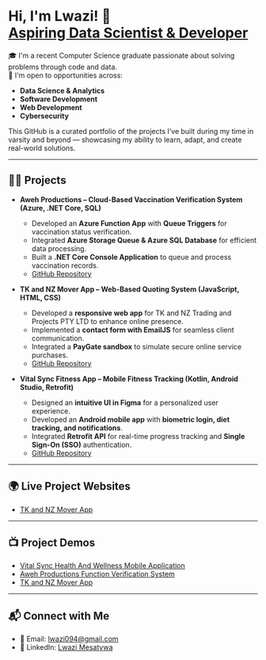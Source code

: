 <h1>Hi, I'm Lwazi! 👋<br/>
<a href="https://www.linkedin.com/in/lwazi-mesatywa-219299286">Aspiring Data Scientist & Developer</a>
</h1>

🎓 I'm a recent Computer Science graduate passionate about solving problems through code and data.  
💼 I'm open to opportunities across:  
- **Data Science & Analytics**  
- **Software Development**  
- **Web Development**  
- **Cybersecurity**  

This GitHub is a curated portfolio of the projects I’ve built during my time in varsity and beyond — showcasing my ability to learn, adapt, and create real-world solutions.

---

<h2>👨‍💻 Projects</h2>

- <b>Aweh Productions – Cloud-Based Vaccination Verification System (Azure, .NET Core, SQL)</b>  
  - Developed an **Azure Function App** with **Queue Triggers** for vaccination status verification.  
  - Integrated **Azure Storage Queue & Azure SQL Database** for efficient data processing.  
  - Built a **.NET Core Console Application** to queue and process vaccination records.  
  - [GitHub Repository](your-repo-link-here)  

- <b>TK and NZ Mover App – Web-Based Quoting System (JavaScript, HTML, CSS)</b>  
  - Developed a **responsive web app** for TK and NZ Trading and Projects PTY LTD to enhance online presence.  
  - Implemented a **contact form with EmailJS** for seamless client communication.  
  - Integrated a **PayGate sandbox** to simulate secure online service purchases.  
  - [GitHub Repository](https://github.com/Sarrucha/tk-nz-moving-app)   

- <b>Vital Sync Fitness App – Mobile Fitness Tracking (Kotlin, Android Studio, Retrofit)</b>  
  - Designed an **intuitive UI in Figma** for a personalized user experience.  
  - Developed an **Android mobile app** with **biometric login, diet tracking, and notifications**.  
  - Integrated **Retrofit API** for real-time progress tracking and **Single Sign-On (SSO)** authentication.  
  - [GitHub Repository](https://github.com/Sarrucha/Vital-Sync)  

---

<h2>🌍 Live Project Websites</h2>

- [TK and NZ Mover App](https://mehlulibooi.github.io/Moverapp/index.html)

---

<h2>📺 Project Demos</h2>

- [Vital Sync Health And Wellness Mobile Application](https://www.youtube.com/watch?v=a83ASGn_V_s)  
- [Aweh Productions Function Verification System](https://youtu.be/57851H4v6w0)  
- [TK and NZ Mover App](https://www.youtube.com/watch?v=J6dylrHue9U)

---

<h2>📬 Connect with Me</h2>

- 📧 Email: [lwazi094@gmail.com](mailto:lwazi094@gmail.com)  
- 💼 LinkedIn: [Lwazi Mesatywa](https://www.linkedin.com/in/lwazi-mesatywa-219299286)

<!--
**Sarrucha/Sarrucha** is a ✨ _special_ ✨ repository because its `README.md` (this file) appears on your GitHub profile.
-->
